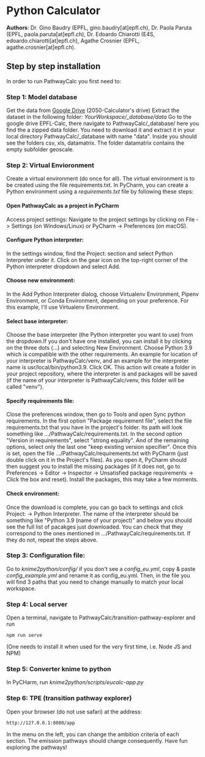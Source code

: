 # Python Calculator 
**Authors**: Dr. Gino Baudry (EPFL, gino.baudry[at]epfl.ch), Dr. Paola Paruta (EPFL, paola.paruta[at]epfl.ch), Dr. Edoardo Chiarotti (E4S, edoardo.chiarotti[at]epfl.ch), Agathe Crosnier (EPFL, agathe.crosnier[at]epfl.ch).

## Step by step installation
In order to run PathwayCalc you first need to:

### Step 1: Model database

Get the data from
<a href="https://drive.google.com/drive/u/1/folders/1UrYny7mcWQuBrL6KdOKrfEQEkwU0vV8E" target="_blank"> Google Drive</a> (2050-Calculator's drive)
Extract the dataset in the following folder: *YourWorkspace/_database/data*
Go to the google drive EPFL-Calc, there navigate to PathwayCalc/_database/ here you find the a zipped data folder.
You need to download it and extract it in your local directory PathwayCalc/_database with name "data".
Inside you should see the folders csv, xls, datamatrix. The folder datamatrix contains the empty subfolder geoscale.

### Step 2: Virtual Envioronment
Create a virtual environment (do once for all). The virtual environment is to be created using the file requirements.txt. In PyCharm, you can create a Python environment using a *requirements.txt* file by following these steps:

#### Open PathwayCalc as a project in PyCharm
Access project settings: Navigate to the project settings by clicking on File -> Settings (on Windows/Linux) or PyCharm -> Preferences (on macOS).

#### Configure Python interpreter: 
In the settings window, find the Project: <Your Project Name> section and select Python Interpreter under it. Click on the gear icon on the top-right corner of the Python interpreter dropdown and select Add.

#### Choose new environment: 
In the Add Python Interpreter dialog, choose Virtualenv Environment, Pipenv Environment, or Conda Environment, depending on your preference. For this example, I'll use Virtualenv Environment.

#### Select base interpreter: 
Choose the base interpreter (the Python interpreter you want to use) from the dropdown.If you don't have one installed, you can install it by clicking on the three dots (...) and selecting New Environment. Choose Python 3.9 which is compatible with the other requirements. An example for location of your interpreter is PathwayCalc/venv, and an example for the interpreter name is usr/local/bin/python3.9. Click OK. This action will create a folder in your project repository, where the interpreter is and packages will be saved (if the name of your interpreter is PathwayCalc/venv, this folder will be called "venv").

#### Specify requirements file: 
Close the preferences window, then go to Tools and open Sync python requirements. In the first option "Package requirement file", select the file requirements.txt that you have in the project's folder. Its path will look something like .../PathwayCalc/requirements.txt. In the second option "Version in requirements", select "strong equality". And of the remaining options, select only the last one "keep existing version specifier". Once this is set, open the file .../PathwayCalc/requirements.txt with PyCharm (just double click on it in the Project's files). As you open it, PyCharm should then suggest you to install the missing packages (if it does not, go to Preferences -> Editor -> Inspector -> Unsatisfied package requirements -> Click the box and reset). Install the packages, this may take a few moments.

#### Check environment:
Once the download is complete, you can go back to settings and click Project: <Your Project Name> -> Python Interpreter. The name of the interpreter should be something like "Python 3.9 (name of your project)" and below you should see the full list of pacakges just downloaded. You can check that they correspond to the ones mentioned in .../PathwayCalc/requirements.txt. If they do not, repeat the steps above. 

### Step 3: Configuration file:

Go to *knime2python/config/* if you don't see a *config_eu.yml*, copy & paste *config_example.yml*
and rename it as config_eu.yml. Then, in the file you will find 3 paths that you need to change manually to match your local workspace.

### Step 4: Local server
Open a terminal, navigate to PathwayCalc/transition-pathway-explorer and run 

```
npm run serve
```
(One needs to install it when used for the very first time, i.e. Node JS and NPM)

### Step 5: Converter knime to python 
In PyCHarm, run *knime2python/scripts/eucalc-app.py*

### Step 6: TPE (transition pathway explorer)
Open your browser (do not use safari) at the address: 

```
http://127.0.0.1:8080/app
```

In the menu on the left, you can change the ambition criteria of each section. The emission pathways should change consequently. Have fun exploring the pathways!
